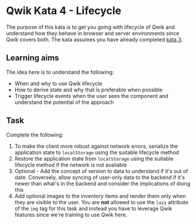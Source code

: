 # Qwik Kata 4 - Lifecycle

The purpose of this kata is to get you going with lifecycle of Qwik and understand how they behave in browser and server environments since Qwik covers both. The kata assumes you have already completed [kata 3](kata-03.md).

## Learning aims

The idea here is to understand the following:

* When and why to use Qwik lifecycle
* How to derive state and why that is preferable when possible
* Trigger lifecycle events when the user sees the component and understand the potential of the approach

## Task

Complete the following:

1. To make the client more robust against network errors, serialize the application state to `localStorage` using the suitable lifecycle method
2. Restore the application state from `localStorage` using the suitable lifecycle method if the network is not available
3. Optional - Add the concept of version to data to understand if it's out of date. Conversely, allow syncing of user-only data to the backend if it's newer than what's in the backend and consider the implications of doing this
4. Add optional images to the inventory items and render them only when they are visible to the user. You are **not** allowed to use the `lazy` attribute of the `img` tag for this task and instead you have to leverage Qwik features since we're training to use Qwik here.
